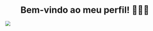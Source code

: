 <h1 align="center">Bem-vindo ao meu perfil! 👋🏼✨</h1>
<img src="./.github/images/gif1.gif">

<!-- Olá! Eu sou Rafael Mota Alves, um entusiasta do desenvolvimento Backend. Atualmente, estou cursando Ciência da Computação na [Univali](https://www.univali.br/) 
e mergulhando profundamente no mundo da programação há cerca de um ano. -->

<!-- Estou constantemente aprimorando minhas habilidades por meio de projetos pessoais que enriquecem meu portfólio e demonstram minha paixão por sempre estar me desenvolvendo. Se quiser saber mais sobre mim, sinta-se à vontade para conferir meu perfil no [LinkedIn](https://www.linkedin.com/in/rafaelmotaalves/) ❤️ -->


<!-- 
<div>
  <a href="https://github.com/RafaelMotaAlvess/">
  <img height="180em" src="https://github-readme-stats.vercel.app/api?username=RafaelMotaAlvess&theme=merko&show_icons=true">
  <img height="180em" src="https://github-readme-stats.vercel.app/api/top-langs/?username=RafaelMotaAlvess&layout=compact&theme=merko">
</div> -->

<!-- <div style="display: inline_block"><br>
  <img aling="center" alt="Rafael-JS" height="30" width="40" src="https://cdn.jsdelivr.net/gh/devicons/devicon@latest/icons/javascript/javascript-original.svg" />
</div> -->

<!-- 
[![Rafael Mota Alves github activity graph](https://github-readme-activity-graph.vercel.app/graph?username=RafaelMotaAlvess&theme=merko)](https://github.com/ashutosh00710/github-readme-activity-graph) -->